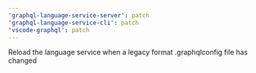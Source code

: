 ```yaml
---
'graphql-language-service-server': patch
'graphql-language-service-cli': patch
'vscode-graphql': patch
---
```


Reload the language service when a legacy format .graphqlconfig file has changed
